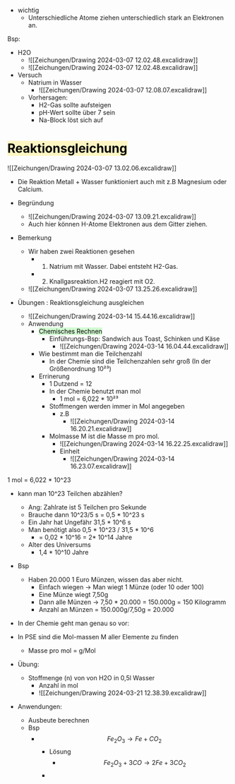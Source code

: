 
- wichtig
	- Unterschiedliche Atome ziehen unterschiedlich stark an Elektronen an.

Bsp:
- H2O
	- ![[Zeichungen/Drawing 2024-03-07 12.02.48.excalidraw]]
	- ![[Zeichungen/Drawing 2024-03-07 12.02.48.excalidraw]]
- Versuch
	- Natrium in Wasser
		- ![[Zeichungen/Drawing 2024-03-07 12.08.07.excalidraw]]
	- Vorhersagen:
		- H2-Gas sollte aufsteigen
		- pH-Wert sollte über 7 sein
		- Na-Block löst sich auf

# <mark style="background: #FFF3A3A6;">Reaktionsgleichung</mark>

![[Zeichungen/Drawing 2024-03-07 13.02.06.excalidraw]]
- Die Reaktion Metall + Wasser funktioniert auch mit z.B Magnesium oder Calcium. 
- Begründung
	- ![[Zeichungen/Drawing 2024-03-07 13.09.21.excalidraw]]
	- Auch hier können H-Atome Elektronen aus dem Gitter ziehen.
- Bemerkung
	- Wir haben zwei Reaktionen gesehen
		- 1. Natrium mit Wasser. Dabei entsteht H2-Gas.
		- 2. Knallgasreaktion.H2 reagiert mit O2.
	- ![[Zeichungen/Drawing 2024-03-07 13.25.26.excalidraw]]


- Übungen : Reaktionsgleichung ausgleichen
	- ![[Zeichungen/Drawing 2024-03-14 15.44.16.excalidraw]]
	- Anwendung
		- <mark style="background: #BBFABBA6;">Chemisches Rechnen</mark>
			- Einführungs-Bsp: Sandwich aus Toast, Schinken und Käse 
				- ![[Zeichungen/Drawing 2024-03-14 16.04.44.excalidraw]]
		- Wie bestimmt man die Teilchenzahl
			- In der Chemie sind die Teilchenzahlen sehr groß (In der Größenordnung 10²³) 
		- Errinerung
			- 1 Dutzend = 12
			- In der Chemie benutzt man mol
				- 1 mol = 6,022 * 10²³
			- Stoffmengen werden immer in Mol angegeben
				- z.B
					- ![[Zeichungen/Drawing 2024-03-14 16.20.21.excalidraw]]
			- Molmasse M ist die Masse m pro mol.
				- ![[Zeichungen/Drawing 2024-03-14 16.22.25.excalidraw]]
				- Einheit
					- ![[Zeichungen/Drawing 2024-03-14 16.23.07.excalidraw]]


1 mol = 6,022 * 10^23

- kann man 10^23 Teilchen abzählen?
	- Ang: Zahlrate ist 5 Teilchen pro Sekunde
	- Brauche dann 10^23/5 s = 0,5 * 10^23 s
	- Ein Jahr hat Ungefähr 31,5 * 10^6 s
	- Man benötigt also 0,5 * 10^23 / 31,5 * 10^6
		- = 0,02 * 10^16 = 2* 10^14 Jahre
	- Alter des Universums
		- 1,4 * 10^10 Jahre

- Bsp 
	- Haben 20.000 1 Euro Münzen, wissen das aber nicht.
		- Einfach wiegen → Man wiegt 1 Münze (oder 10 oder 100)
		- Eine Münze wiegt 7,50g
		- Dann alle Münzen → 7,50 * 20.000 = 150.000g = 150 Kilogramm
		- Anzahl an Münzen = 150.000g/7,50g = 20.000
		

- In der Chemie geht man genau so vor:
- In PSE sind die Mol-massen M aller Elemente zu finden
	- Masse pro mol = g/Mol


- Übung:
	- Stoffmenge (n) von von H2O in 0,5l Wasser
		- Anzahl in mol
		- ![[Zeichungen/Drawing 2024-03-21 12.38.39.excalidraw]]
- Anwendungen:
	- Ausbeute berechnen
	- Bsp
		- $$Fe_{2}O_{3} → Fe + CO_{2}$$
			- Lösung
				- $$Fe_{2}O_{3} + {3}CO → 2Fe + 3CO_{2}$$
			- 






